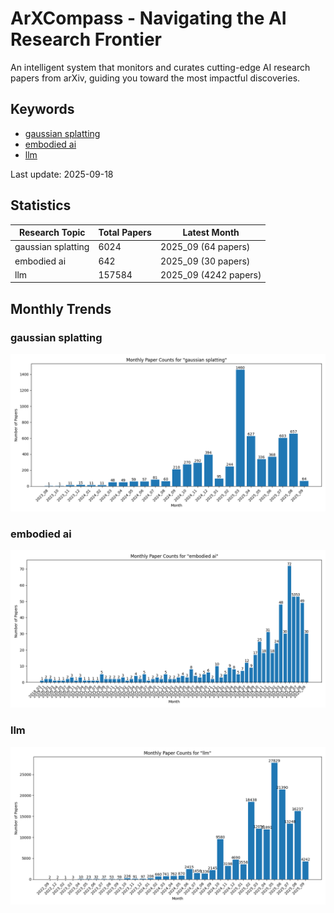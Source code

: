 # ArXCompass - Navigating the AI Research Frontier
An intelligent system that monitors and curates cutting-edge AI research papers from arXiv, guiding you toward the most impactful discoveries.

## Keywords

- [gaussian splatting](gaussian_splatting/)
- [embodied ai](embodied_ai/)
- [llm](llm/)

Last update: 2025-09-18

## Statistics

| Research Topic | Total Papers | Latest Month |
| --- | --- | --- |
| gaussian splatting | 6024 | 2025_09 (64 papers) |
| embodied ai | 642 | 2025_09 (30 papers) |
| llm | 157584 | 2025_09 (4242 papers) |

## Monthly Trends

### gaussian splatting

![Monthly Paper Counts for gaussian splatting](gaussian_splatting/monthly_stats.png)

### embodied ai

![Monthly Paper Counts for embodied ai](embodied_ai/monthly_stats.png)

### llm

![Monthly Paper Counts for llm](llm/monthly_stats.png)

